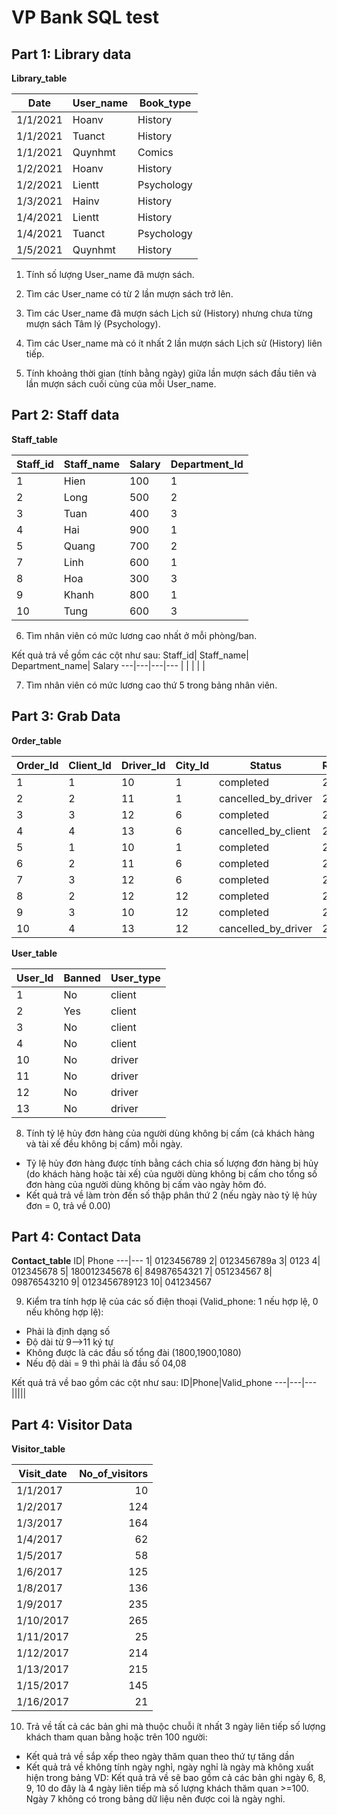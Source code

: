 
# VP Bank SQL test

## Part 1: Library data

__Library_table__

Date| User_name| Book_type
---|---|---
1/1/2021| Hoanv| History
1/1/2021| Tuanct| History
1/1/2021| Quynhmt| Comics
1/2/2021| Hoanv| History
1/2/2021| Lientt| Psychology
1/3/2021| Hainv| History
1/4/2021| Lientt| History
1/4/2021| Tuanct| Psychology
1/5/2021| Quynhmt| History

1. Tính số lượng User_name đã mượn sách.

2. Tìm các User_name có từ 2 lần mượn sách trở lên.

3. Tìm các User_name đã mượn sách Lịch sử (History) nhưng chưa từng mượn sách Tâm lý (Psychology).

4. Tìm các User_name mà có ít nhất 2 lần mượn sách Lịch sử (History) liên tiếp.

5. Tính khoảng thời gian (tính bằng ngày) giữa lần mượn sách đầu tiên và lần mượn sách cuối cùng của mỗi User_name.

## Part 2: Staff data 

__Staff_table__

Staff_id| Staff_name| Salary| Department_Id
---|---|---|---
1| Hien| 100| 1
2| Long| 500| 2
3| Tuan| 400| 3
4| Hai| 900| 1
5| Quang| 700| 2
7| Linh| 600| 1
8| Hoa| 300| 3
9| Khanh| 800|1
10| Tung| 600| 3

6. Tìm nhân viên có mức lương cao nhất ở mỗi phòng/ban.

Kết quả trả về gồm các cột như sau:
Staff_id| Staff_name| Department_name| Salary
---|---|---|---
 | | | | |		

7. Tìm nhân viên có mức lương cao thứ 5 trong bảng nhân viên.

## Part 3: Grab Data

__Order_table__

Order_Id| Client_Id| Driver_Id| City_Id| Status | Request_date
---|---|---|---|---|---
1|  1|	10|	1|	 completed|           	 2013-10-01 
2|	2|	11|	1|	 cancelled_by_driver| 	 2013-10-01 
3|	3|	12|	6|	 completed|           	 2013-10-01 
4|	4|	13|	6|	 cancelled_by_client| 	 2013-10-01 
5|	1|	10|	1|	 completed|           	 2013-10-02 
6|	2|	11|	6|	 completed|           	 2013-10-02 
7|	3|	12|	6|	 completed|           	 2013-10-02 
8|	2|	12|	12|	 completed|          	 2013-10-03 
9|	3|	10|	12|	 completed|          	 2013-10-03 
10|	4|	13|	12|	 cancelled_by_driver| 	 2013-10-03 

__User_table__

User_Id|Banned|User_type
---|---|---
1|	 No|     	 client 
2|	 Yes|    	 client 
3|	 No|     	 client 
4|	 No|     	 client 
10|	 No|     	 driver 
11|	 No|     	 driver 
12|	 No|     	 driver 
13|	 No|     	 driver 	

8. Tính tỷ lệ hủy đơn hàng của người dùng không bị cấm (cả khách hàng và tài xế đều không bị cấm) mỗi ngày.
- Tỷ lệ hủy đơn hàng được tính bằng cách chia số lượng đơn hàng bị hủy (do khách hàng hoặc tài xế) của người dùng không bị cấm cho tổng số đơn hàng của người dùng không bị cấm vào ngày hôm đó.
- Kết quả trả về làm tròn đến số thập phân thứ 2 (nếu ngày nào tỷ lệ hủy đơn = 0, trả về 0.00)

## Part 4: Contact Data

__Contact_table__
ID| Phone
---|---
1|	0123456789
2|	0123456789a
3|	0123
4|	012345678
5|	180012345678
6|	84987654321
7|	051234567
8|	09876543210
9|	0123456789123
10|	041234567

9. Kiểm tra tính hợp lệ của các số điện thoại (Valid_phone: 1 nếu hợp lệ, 0 nếu không hợp lệ):
- Phải là định dạng số
- Độ dài từ 9-->11 ký tự 
- Không được là các đầu số tổng đài (1800,1900,1080)
- Nếu độ dài = 9 thì phải là đầu số 04,08

Kết quả trả về bao gồm các cột như sau:
ID|Phone|Valid_phone
---|---|--- 
|||||

## Part 4: Visitor Data

__Visitor_table__

Visit_date| No_of_visitors
---|---:
1/1/2017|	10
1/2/2017|	124
1/3/2017|	164
1/4/2017|	62
1/5/2017|	58
1/6/2017|	125
1/8/2017|	136
1/9/2017|	235
1/10/2017|	265
1/11/2017|	25
1/12/2017|	214
1/13/2017|	215
1/15/2017|	145
1/16/2017|	21

10. Trả về tất cả các bản ghi mà thuộc chuỗi ít nhất 3 ngày liên tiếp số lượng khách tham quan bằng hoặc trên 100 người:
- Kết quả trả về sắp xếp theo ngày thăm quan theo thứ tự tăng dần
- Kết quả trả về không tính ngày nghỉ, ngày nghỉ là ngày mà không xuất hiện trong bảng
VD: Kết quả trả về sẽ bao gồm cả các bản ghi ngày 6, 8, 9, 10 do đây là 4 ngày liên tiếp mà số lượng khách thăm quan >=100. Ngày 7 không có trong bảng dữ liệu nên được coi là ngày nghỉ.












